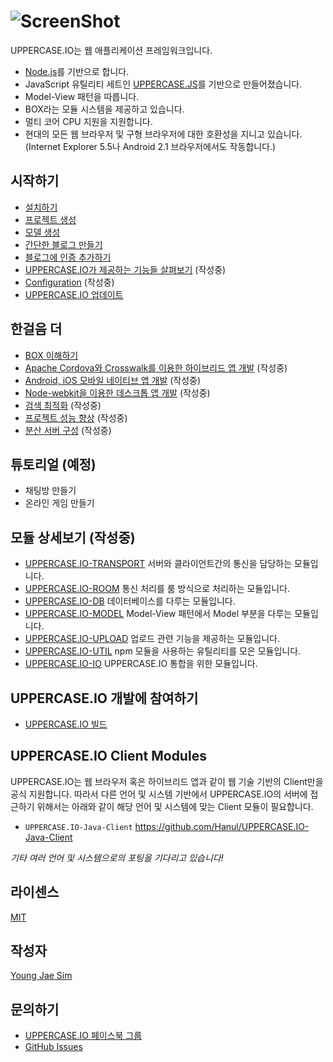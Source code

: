 # ![ScreenShot](https://raw.githubusercontent.com/Hanul/UPPERCASE.IO/master/LOGO.png)
UPPERCASE.IO는 웹 애플리케이션 프레임워크입니다.

* [Node.js](http://nodejs.org)를 기반으로 합니다.
* JavaScript 유틸리티 세트인 [UPPERCASE.JS](UPPERCASE.JS.md)를 기반으로 만들어졌습니다.
* Model-View 패턴을 따릅니다.
* BOX라는 모듈 시스템을 제공하고 있습니다.
* 멀티 코어 CPU 지원을 지원합니다.
* 현대의 모든 웹 브라우저 및 구형 브라우저에 대한 호환성을 지니고 있습니다. (Internet Explorer 5.5나 Android 2.1 브라우저에서도 작동합니다.)

## 시작하기
* [설치하기](INSTALL.md)
* [프로젝트 생성](CREATE_PROJECT.md)
* [모델 생성](CREATE_MODEL.md)
* [간단한 블로그 만들기](MAKE_BLOG.md)
* [블로그에 인증 추가하기](ADD_AUTH_TO_BLOG.md)
* [UPPERCASE.IO가 제공하는 기능들 살펴보기](OVERVIEW.md) (작성중)
* [Configuration](CONFIG.md) (작성중)
* [UPPERCASE.IO 업데이트](UPDATE.md)

## 한걸음 더
* [BOX 이해하기](BOX.md)
* [Apache Cordova와 Crosswalk를 이용한 하이브리드 앱 개발](CORDOVA.md) (작성중)
* [Android, iOS 모바일 네이티브 앱 개발](MOBILE_NATIVE.md) (작성중)
* [Node-webkit을 이용한 데스크톱 앱 개발](NODE_WEBKIT.md) (작성중)
* [검색 최적화](SEO.md) (작성중)
* [프로젝트 성능 향상](SPEED_UP.md) (작성중)
* [분산 서버 구성](DISTRIBUTION.md) (작성중)

## 튜토리얼 (예정)
* 채팅방 만들기
* 온라인 게임 만들기

## 모듈 상세보기 (작성중)
* [UPPERCASE.IO-TRANSPORT](UPPERCASE.IO-TRANSPORT.md) 서버와 클라이언트간의 통신을 담당하는 모듈입니다.
* [UPPERCASE.IO-ROOM](UPPERCASE.IO-ROOM.md) 통신 처리를 룸 방식으로 처리하는 모듈입니다.
* [UPPERCASE.IO-DB](UPPERCASE.IO-DB.md) 데이터베이스를 다루는 모듈입니다.
* [UPPERCASE.IO-MODEL](UPPERCASE.IO-MODEL.md) Model-View 패턴에서 Model 부분을 다루는 모듈입니다.
* [UPPERCASE.IO-UPLOAD](UPPERCASE.IO-UPLOAD.md) 업로드 관련 기능을 제공하는 모듈입니다.
* [UPPERCASE.IO-UTIL](UPPERCASE.IO-UTIL.md) npm 모듈을 사용하는 유틸리티를 모은 모듈입니다.
* [UPPERCASE.IO-IO](UPPERCASE.IO-IO.md) UPPERCASE.IO 통합을 위한 모듈입니다.

## UPPERCASE.IO 개발에 참여하기
* [UPPERCASE.IO 빌드](BUILD.md)

## UPPERCASE.IO Client Modules
UPPERCASE.IO는 웹 브라우저 혹은 하이브리드 앱과 같이 웹 기술 기반의 Client만을 공식 지원합니다. 따라서 다른 언어 및 시스템 기반에서 UPPERCASE.IO의 서버에 접근하기 위해서는 아래와 같이 해당 언어 및 시스템에 맞는 Client 모듈이 필요합니다.

* `UPPERCASE.IO-Java-Client` https://github.com/Hanul/UPPERCASE.IO-Java-Client

*기타 여러 언어 및 시스템으로의 포팅을 기다리고 있습니다!*

## 라이센스
[MIT](../../LICENSE)

## 작성자
[Young Jae Sim](https://github.com/Hanul)

## 문의하기
* [UPPERCASE.IO 페이스북 그룹](https://www.facebook.com/groups/uppercase/)
* [GitHub Issues](https://github.com//UPPERCASE.IO/issues)
